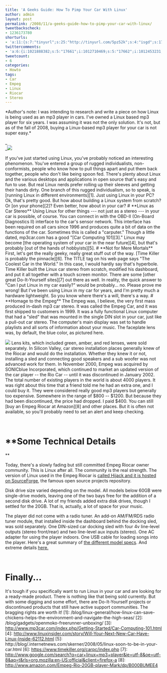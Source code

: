 ```yaml
---
title: 'A Geeks Guide: How To Pimp Your Car With Linux'
author: admin
layout: post
permalink: /2008/11/a-geeks-guide-how-to-pimp-your-car-with-linux/
tweetbackscheck:
- 1236173780
shorturls:
- 'a:11:{s:7:"tinyurl";s:25:"http://tinyurl.com/5pz52k";s:4:"isgd";s:17:"http://is.gd/fiXj";s:5:"bitly";s:18:"http://bit.ly/Lcjv";s:5:"snipr";s:22:"http://snipr.com/9sg9a";s:5:"snurl";s:22:"http://snurl.com/9sg9a";s:7:"snipurl";s:24:"http://snipurl.com/9sg9a";s:4:"trim";s:17:"http://tr.im/49lz";s:5:"adjix";s:207:"(10 Jan 2008 temporary restriction: API requires valid partnerID or partnerEmail key in request. Contact us if this affects you.) Invalid Adjix request. API documentation @ http://web.adjix.com/AdjixAPI.html";s:4:"advu";s:203:"(10 Jan 2008 temporary restriction: API requires valid partnerID or partnerEmail key in request. Contact us if this affects you.) Invalid Adjix request. API documentation @ http://web.ad.vu/AdjixAPI.html";s:4:"zima";s:19:"http://zi.ma/2d364b";s:9:"permalink";s:74:"http://hehe2.net/linuxhowto/a-geeks-guide-how-to-pimp-your-car-with-linux/";}'
twittercomments:
- 'a:6:{i:1021888382;s:5:"17661";i:1012710469;s:5:"17662";i:1012453231;s:5:"17663";i:1012351735;s:5:"17664";i:1012350646;s:5:"17665";i:1012213290;s:5:"17666";}'
tweetcount:
- 6
categories:
- Howto
tags:
- Car
- Empeg
- Linux
- Riocar
- Stereo
---
```

\*Author's note: I was intending to research and write a piece on how Linux is being used as an mp3 player in cars. I've owned a Linux based mp3 player for six years. I was assuming it was not the only solution. It's not, but as of the fall of 2008, buying a Linux-based mp3 player for your car is not super easy.\*

_  
_![](http://192.168.1.33/blog2/wp-content/uploads/2008/11/statn-my-cardestinaion-linux.jpg)

If you've just started using Linux, you've probably noticed an interesting phenomenon. You've entered a group of rugged individualists, non-conformists, people who know how to pull things apart and put them back together, people who don't like being spoon fed. There's plenty about Linux and the various desktops and applications in open source that's easy and fun to use. But real Linux nerds prefer rolling up their sleeves and getting their hands dirty.
One branch of this rugged individualism, so to speak, is \[running Linux in different environments\]\[1\]. Just using Linux in your PC? Ok, that's pretty good. But how about building a Linux system from scratch? Or \[on your phone\]\[2\]? Even better, how about in your car?
\# \*\*Linux as Car Stereo\*\*
Using Linux for other things --- not just as a stereo --- in your car is possible, of course. You can connect in with the OBD-II (On-Board Diagnostics II) interface to the car's sensor network. This interface has been required on all cars since 1996 and produces quite a bit of data on the functions of the car.
Sometimes this is called a "carputer." Though a little dated, mp3car.com has a good "\[Car Computing 101\]\[3\]." Linux may become \[the operating system of your car in the near future\]\[4\], but that's probably \[out of the hands of hobbyists\]\[5\].
\# \*\*Not for Mere Mortals\*\*
First, let's get the really geeky, really great stuff out of the way. \[Time Killer is probably the pinnacle\]\[6\]. The TITLE tag on his web page says "The Coolest Car in the World." In this case, I would hardly say that's hyperbole. Time Killer built the Linux car stereo from scratch, modified his dashboard, and put it all together with a touch screen monitor.
There are some \[other great Do-It-Yourself sites\]\[7\] out there as well.
In reality, the quick answer to "Can I put Linux in my car easily?" would be probably... no. Please prove me wrong! But I've been using Linux in my car for years, and I'm pretty much a hardware lightweight. So you know where there's a will, there's a way.
\# \*\*Homage to the Empeg\*\*
The Empeg was, I believe, the very first mass produced in-dash mp3 car stereo. It was called the Empeg Car, and it was first shipped to customers in 1999\. It was a fully functional Linux computer that had a "sled" that was mounted in the single DIN slot in your car, just like a pull-out car stereo. The computer's main display was set to handle playlists and all sorts of information about your music. The faceplate lens was, by default, the blue color, as pictured here.

[![](/blog/wp-content/uploads/2008/11/start_up_screen-300x109.png)](http://192.168.1.33/blog2/wp-content/uploads/2008/11/start_up_screen.png)
Lens kits, which included green, amber, and red lenses, were sold separately. In Silicon Valley, car stereo installation places generally knew of the Riocar and would do the installation. Whether they knew it or not, installing a sled and connecting good speakers and a sub woofer was not advanced work for them.
In November 2000, Empeg was acquired by SONICblue Incorporated, which continued to market an updated version of the car player -- the Rio Car -- until it was discontinued in January 2002\. The total number of existing players in the world is about 4000 players.
It was right about this time that a friend told me he had an extra one, and I could buy it. They were considered really good mp3 players but generally too expensive. Somewhere in the range of $800 -- $1200\. But because they had been discontinued, the price had dropped. I paid $400\.
You can still \[buy an Empeg Riocar at Amazon\]\[8\] and other places. But it is often not available, so you'll probably need to set an alert and keep checking.

[  
](http://192.168.1.33/blog2/wp-content/uploads/2008/11/playlists.png)

# **Some Technical Details  
**

Today, there's a slowly fading but still committed Empeg Riocar owner community. This is Linux after all. The community is the real strength. The version of Linux used in the Empeg Riocar is [called Hijack and it is hosted on SourceForge](http://empeg-hijack.sourceforge.net/), the famous open source projects repository.

Disk drive size varied depending on the model. All models below 60GB were single-drive models, leaving one of the two bays free for the addition of a second disk drive. A lot of my friends added extra disk drives, though I settled for the 20GB. That is, actually, a lot of space for your music.

The player did not come with a radio tuner. An add-on AM/FM/RDS radio tuner module, that installed inside the dashboard behind the docking sled, was sold separately. One DIN-sized car docking sled with four 4v line-level outputs (stereo front/rear) and two line-level aux inputs (stereo). One AC adapter for using the player indoors. One USB cable for loading songs into the player. Here's a great summary of [the different model specs](http://coderage.org/empeg/). And extreme details [here.](http://www.anandtech.com/printarticle.aspx?i=1321)

[  
](http://192.168.1.33/blog2/wp-content/uploads/2008/11/pull_out.png)

# **Finally...**

It's tough if you specifically want to run Linux in your car and are looking for a ready-made product. There is nothing like that being sold currently. But with some digging and some effort, there are Do-It-Yourself projects or discontinued products that still have active support communities. The bragging rights are worth it!
\[1\]: /blog/linux-general/how-linux-can-save-chickens-helps-the-environment-and-navigate-the-high-seas/
\[2\]: /blog/gadgets/openmoko-freerunner-unboxing/
\[3\]: http://www.mp3car.com/index.php/Getting-Started/Car-Computing-101.html
\[4\]: http://www.linuxinsider.com/story/Will-Your-Next-New-Car-Have-Linux-Inside-62112.html
\[5\]: http://blog/.internetnews.com/skerner/2008/05/linux-soon-to-be-in-your-car.html
\[6\]: https://www.timekiller.org/carpc/index.php
\[7\]: http://www.google.com/search?q=car+linux+mp3+player&ie=utf-8&oe=utf-8&aq=t&rls=org.mozilla:en-US:official&client=firefox-a
\[8\]: http://www.amazon.com/Empeg-Rio-20GB-player-Mark/dp/B000BUMEE4
